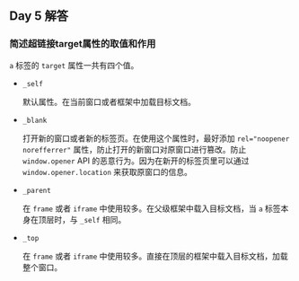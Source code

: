 ## Day 5 解答

### 简述超链接target属性的取值和作用

`a` 标签的 `target` 属性一共有四个值。
- `_self`

	默认属性。在当前窗口或者框架中加载目标文档。

- `_blank`

	打开新的窗口或者新的标签页。在使用这个属性时，最好添加 `rel="noopener norefferrer"` 属性，防止打开的新窗口对原窗口进行篡改。防止 `window.opener` API 的恶意行为。因为在新开的标签页里可以通过 `window.opener.location` 来获取原窗口的信息。

- `_parent`

	在 `frame` 或者 `iframe` 中使用较多。在父级框架中载入目标文档，当 `a` 标签本身在顶层时，与 `_self` 相同。

- `_top`

	在 `frame` 或者 `iframe` 中使用较多。直接在顶层的框架中载入目标文档，加载整个窗口。